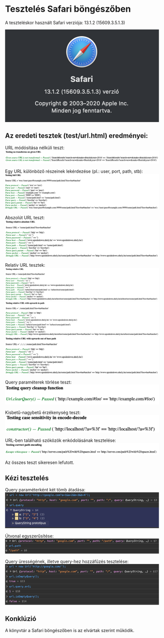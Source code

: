 # Tesztelés Safari böngészőben
A teszteléskor használt Safari verziója: 13.1.2 (15609.3.5.1.3)

![](../img/safari_test/1.png)

## Az eredeti tesztek (test/url.html) eredményei:

URL módósítása nélküli teszt:
![](../img/safari_test/2.png)

Egy URL különböző részeinek lekérdezése (pl.: user, port, path, stb):
![](../img/safari_test/3.png)

Abszolút URL teszt: 
![](../img/safari_test/4.png)

Relatív URL tesztek:
![](../img/safari_test/5.png)
![](../img/safari_test/6.png)
![](../img/safari_test/7.png)

Query paraméterek törlése teszt:
![](../img/safari_test/10.png)

Kisbetű-nagybetű érzékenység teszt:
![](../img/safari_test/8.png)

URL-ben található szóközök enkódolásának tesztelése:
![](../img/safari_test/9.png)

Az összes teszt sikeresen lefutott.

## Kézi tesztelés

Query paraméterként két tömb átadása:
![](../img/safari_test/11.png)

Útvonal egyszerűsítése:
![](../img/safari_test/12.png)

Query ürességének, illetve query-hez hozzáfűzés tesztelése:
![](../img/safari_test/13.png)

## Konklúzió
A könyvtár a Safari böngészőben is az elvártak szerint működik.